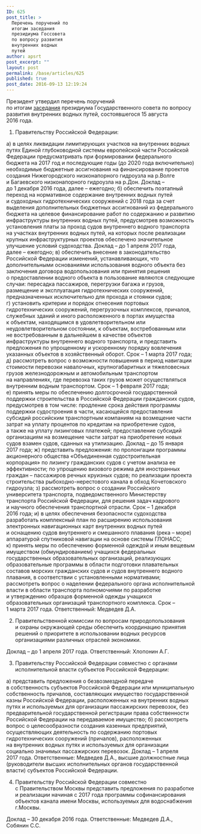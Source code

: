 ```yaml
---
ID: 625
post_title: >
  Перечень поручений по
  итогам заседания
  президиума Госсовета
  по вопросу развития
  внутренних водных
  путей
author: apsrt
post_excerpt: ""
layout: post
permalink: /base/articles/625
published: true
post_date: 2016-09-13 12:19:24
---
```

Президент утвердил перечень поручений по итогам <a href="http://kremlin.ru/events/president/news/52713">заседания</a> президиума Государственного совета по вопросу развития внутренних водных путей, состоявшегося 15 августа 2016 года.
<ol>
 	<li>Правительству Российской Федерации:</li>
</ol>
а) в целях ликвидации лимитирующих участков на внутренних водных путях Единой глубоководной системы европейской части Российской Федерации предусматривать при формировании федерального бюджета на 2017 год и последующие годы (до 2020 года включительно) необходимые бюджетные ассигнования на финансирование проектов создания Нижегородского низконапорного гидроузла на р.Волге и Багаевского низконапорного гидроузла на р.Дон.
Доклад – до 1 декабря 2016 года, далее – ежегодно;
б) обеспечить поэтапный переход на нормативное содержание внутренних водных путей и судоходных гидротехнических сооружений с 2018 года за счет выделения дополнительных бюджетных ассигнований из федерального бюджета на целевое финансирование работ по содержанию и развитию инфраструктуры внутренних водных путей, предусмотрев возможность установления платы за проход судов внутреннего водного транспорта на участках внутренних водных путей, на которых после реализации крупных инфраструктурных проектов обеспечено значительное улучшение условий судоходства.
Доклад – до 1 апреля 2017 года, далее – ежегодно;
в) обеспечить внесение в законодательство Российской Федерации изменений, устанавливающих, что дополнительными основаниями использования водного объекта без заключения договора водопользования или принятия решения о предоставлении водного объекта в пользование являются следующие случаи: пересадка пассажиров, перегрузки багажа и грузов, размещение и эксплуатация гидротехнических сооружений, предназначенных исключительно для прохода и стоянки судов;
г) установить критерии и порядок отнесения портовых гидротехнических сооружений, перегрузочных комплексов, причалов, служебных зданий и иного расположенного в портах имущества к объектам, находящимся в удовлетворительном или неудовлетворительном состоянии, к объектам, востребованным или не востребованным в дальнейшем в качестве объектов инфраструктуры внутреннего водного транспорта, и представить предложения по упрощенному и ускоренному порядку вовлечения указанных объектов в хозяйственный оборот.
Срок – 1 марта 2017 года;
д) рассмотреть вопрос о возможности повышения в период навигации стоимости перевозки навалочных, крупногабаритных и тяжеловесных грузов железнодорожным и автомобильным транспортом на направлениях, где перевозка таких грузов может осуществляться внутренним водным транспортом.
Срок – 1 февраля 2017 года;
е) принять меры по обеспечению долгосрочной государственной поддержки строительства в Российской Федерации гражданских судов, предусмотрев в том числе:
продление срока действия программы поддержки судостроения в части, касающейся предоставления субсидий российским транспортным компаниям на возмещение части затрат на уплату процентов по кредитам на приобретение судов, а также на уплату лизинговых платежей;
предоставление субсидий организациям на возмещение части затрат на приобретение новых судов взамен судов, сданных на утилизацию.
Доклад – до 15 января 2017 года;
ж) представить предложения:
по пролонгации программы акционерного общества «Объединенная судостроительная корпорация» по лизингу гражданских судов с учетом анализа ее эффективности;
по упрощению визового режима для иностранных граждан – пассажиров речных круизных судов;
по реализации проекта строительства рыбоходно-нерестового канала в обход Кочетовского гидроузла;
з) рассмотреть вопрос о создании Российского университета транспорта, подведомственного Министерству транспорта Российской Федерации, для решения задач кадрового и научного обеспечения транспортной отрасли.
Срок – 1 декабря 2016 года;
и) в целях обеспечения безопасности судоходства разработать комплексный план по расширению использования электронных навигационных карт внутренних водных путей и оснащению судов внутреннего и смешанного плавания (река – море) аппаратурой спутниковой навигации на основе системы ГЛОНАСС;
к) принять меры по обеспечению форменной одеждой и иным вещевым имуществом (обмундированием) учащихся федеральных государственных образовательных организаций, реализующих образовательные программы в области подготовки плавательных составов морских гражданских судов и судов внутреннего водного плавания, в соответствии с установленными нормативами; рассмотреть вопрос о наделении федерального органа исполнительной власти в области транспорта полномочиями по разработке и утверждению образцов форменной одежды учащихся образовательных организаций транспортного комплекса.
Срок – 1 марта 2017 года.
Ответственный: Медведев Д.А.
<ol start="2">
 	<li>Правительственной комиссии по вопросам природопользования и охраны окружающей среды обеспечить координацию принятия решений о приоритете в использовании водных ресурсов организациями различных отраслей экономики.</li>
</ol>
Доклад – до 1 апреля 2017 года.
Ответственный: Хлопонин А.Г.
<ol start="3">
 	<li>Правительству Российской Федерации совместно с органами исполнительной власти субъектов Российской Федерации:</li>
</ol>
а) представить предложения о безвозмездной передаче в собственность субъектов Российской Федерации или муниципальную собственность причалов, составляющих имущество государственной казны Российской Федерации, расположенных на внутренних водных путях и используемых для организации пассажирских перевозок, без предварительной государственной регистрации права собственности Российской Федерации на передаваемое имущество;
б) рассмотреть вопрос о целесообразности создания казенных предприятий, осуществляющих деятельность по содержанию портовых гидротехнических сооружений (причалов), расположенных на внутренних водных путях и используемых для организации социально значимых пассажирских перевозок.
Доклад – 1 апреля 2017 года.
Ответственные: Медведев Д.А., высшие должностные лица (руководители высших исполнительных органов государственной власти) субъектов Российской Федерации.
<ol start="4">
 	<li>Правительству Российской Федерации совместно с Правительством Москвы представить предложения по разработке и реализации начиная с 2017 года программы софинансирования объектов канала имени Москвы, используемых для водоснабжения г.Москвы.</li>
</ol>
Доклад – 30 декабря 2016 года.
Ответственные: Медведев Д.А., Собянин С.С.